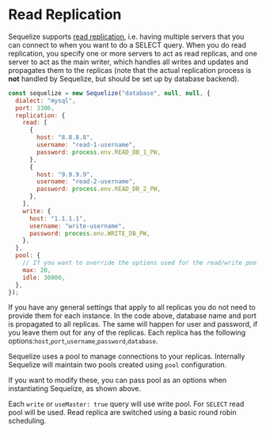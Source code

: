 # Read Replication

Sequelize supports [read replication](https://en.wikipedia.org/wiki/Replication_%28computing%29#Database_replication), i.e. having multiple servers that you can connect to when you want to do a SELECT query. When you do read replication, you specify one or more servers to act as read replicas, and one server to act as the main writer, which handles all writes and updates and propagates them to the replicas (note that the actual replication process is **not** handled by Sequelize, but should be set up by database backend).

```js
const sequelize = new Sequelize("database", null, null, {
  dialect: "mysql",
  port: 3306,
  replication: {
    read: [
      {
        host: "8.8.8.8",
        username: "read-1-username",
        password: process.env.READ_DB_1_PW,
      },
      {
        host: "9.9.9.9",
        username: "read-2-username",
        password: process.env.READ_DB_2_PW,
      },
    ],
    write: {
      host: "1.1.1.1",
      username: "write-username",
      password: process.env.WRITE_DB_PW,
    },
  },
  pool: {
    // If you want to override the options used for the read/write pool you can do so here
    max: 20,
    idle: 30000,
  },
});
```

If you have any general settings that apply to all replicas you do not need to provide them for each instance. In the code above, database name and port is propagated to all replicas. The same will happen for user and password, if you leave them out for any of the replicas. Each replica has the following options:`host`,`port`,`username`,`password`,`database`.

Sequelize uses a pool to manage connections to your replicas. Internally Sequelize will maintain two pools created using `pool` configuration.

If you want to modify these, you can pass pool as an options when instantiating Sequelize, as shown above.

Each `write` or `useMaster: true` query will use write pool. For `SELECT` read pool will be used. Read replica are switched using a basic round robin scheduling.
